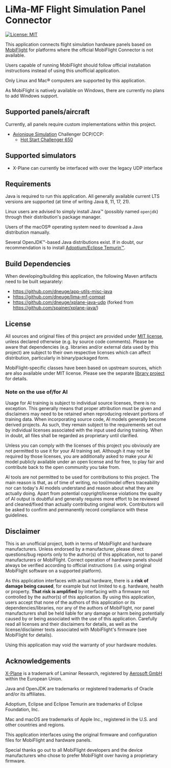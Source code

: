 # LiMa-MF Flight Simulation Panel Connector

[![License: MIT](https://img.shields.io/badge/license-MIT-blue.svg)](LICENSE.md)

This application connects flight simulation hardware panels based on [MobiFlight](https://www.mobiflight.com/) for platforms where the
official MobiFlight Connector is not available.

Users capable of running MobiFlight should follow official installation instructions instead of using this unofficial
application.

Only Linux and Mac® computers are supported by this application.

As MobiFlight is natively available on Windows, there are currently no plans to add Windows support.

## Supported panels/aircraft

Currently, all panels require custom implementations within this project.

* [Avionique Simulation](https://avioniquesimulation.com/) Challenger DCP/CCP:
    * [Hot Start Challenger 650](https://www.x-aviation.com/catalog/product_info.php/take-command-hot-start-challenger-650-p-212)

## Supported simulators

* X-Plane can currently be interfaced with over the legacy UDP interface

## Requirements

Java is required to run this application. All generally available current LTS versions are supported (at time of writing
Java 8, 11, 17, 21).

Linux users are advised to simply install Java™ (possibly named `openjdk`) through their distribution's package manager.

Users of the macOS® operating system need to download a Java distribution manually.

Several OpenJDK™-based Java distributions exist. If in doubt, our recommendation is to install
[Adoptium/Eclipse Temurin™](https://adoptium.net).

## Build Dependencies

When developing/building this application, the following Maven artifacts need to be built separately:

* https://github.com/dneuge/app-utils-misc-java
* https://github.com/dneuge/lima-mf-compat
* https://github.com/dneuge/xplane-java-udp (forked from https://github.com/spainer/xplane-java/)

## License

All sources and original files of this project are provided under [MIT license](LICENSE.md), unless declared otherwise
(e.g. by source code comments). Please be aware that dependencies (e.g. libraries and/or external data used by this
project) are subject to their own respective licenses which can affect distribution, particularly in binary/packaged
form.

MobiFlight-specific classes have been based on upstream sources, which are also available under MIT license. Please
see the separate [library project](https://github.com/dneuge/lima-mf-compat) for details.

### Note on the use of/for AI

Usage for AI training is subject to individual source licenses, there is no exception. This generally means that proper
attribution must be given and disclaimers may need to be retained when reproducing relevant portions of training data.
When incorporating source code, AI models generally become derived projects. As such, they remain subject to the
requirements set out by individual licenses associated with the input used during training. When in doubt, all files
shall be regarded as proprietary until clarified.

Unless you can comply with the licenses of this project you obviously are not permitted to use it for your AI training
set. Although it may not be required by those licenses, you are additionally asked to make your AI model publicly
available under an open license and for free, to play fair and contribute back to the open community you take from.

AI tools are not permitted to be used for contributions to this project. The main reason is that, as of time of writing,
no tool/model offers traceability nor can today's AI models understand and reason about what they are actually doing.
Apart from potential copyright/license violations the quality of AI output is doubtful and generally requires more
effort to be reviewed and cleaned/fixed than actually contributing original work. Contributors will be asked to confirm
and permanently record compliance with these guidelines.

## Disclaimer

This is an unofficial project, both in terms of MobiFlight and hardware
manufacturers. Unless endorsed by a manufacturer, please direct
questions/bug reports only to the author(s) of this application, not to
panel manufacturers or MobiFlight. Correct operation of hardware panels
should always be verified according to official instructions (i.e.
using original MobiFlight software on a supported platform).

As this application interfaces with actual hardware, there is a **risk of
damage being caused**, for example but not limited to e.g. hardware,
health or property. **That risk is amplified** by interfacing with a
firmware not controlled by the author(s) of this application. By using
this application, users accept that none of the authors of this
application or its dependencies/libraries, nor any of the authors of
MobiFlight, nor panel manufacturers shall be held liable for any damage
or harm being potentially caused by or being associated with the use of
this application. Carefully read all licenses and their disclaimers for
details, as well as the license/disclaimer texts associated with
MobiFlight's firmware (see MobiFlight for details).

Using this application may void the warranty of your hardware modules.

## Acknowledgements

[X-Plane](https://www.x-plane.com/) is a trademark of Laminar Research, registered by [Aerosoft GmbH](https://www.aerosoft.com/) within the European Union.

Java and OpenJDK are trademarks or registered trademarks of Oracle and/or its affiliates.

Adoptium, Eclipse and Eclipse Temurin are trademarks of Eclipse Foundation, Inc.

Mac and macOS are trademarks of Apple Inc., registered in the U.S. and other countries and regions.

This application interfaces using the original firmware and configuration files for MobiFlight and hardware panels.

Special thanks go out to all MobiFlight developers and the device manufacturers who chose to prefer MobiFlight over
having a proprietary firmware.

